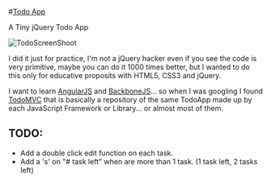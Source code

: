 #[Todo App](http://juanolvera.com/todoapp/ "Todo App")

A Tiny jQuery Todo App

![TodoScreenShoot](https://github.com/thinkxl/todoapp/blob/master/img/todoapp.png?raw=true)

I did it just for practice, I'm not a jQuery hacker even if you see the code is very primitive, maybe you can do it 1000 times better, but I wanted to do this only for educative proposits with HTML5, CSS3 and jQuery.

I want to learn [AngularJS](http://angularjs.org/) and [BackboneJS](http://backbonejs.org/)... so when I was googling I found [TodoMVC](http://addyosmani.github.com/todomvc/) that is basically a repository of the same TodoApp made up by each JavaScript Framework or Library... or almost most of them.

## TODO: ##
- Add a double click edit function on each task.
- Add a 's' on "# task left" when are more than 1 task. (1 task left, 2 tasks left)
